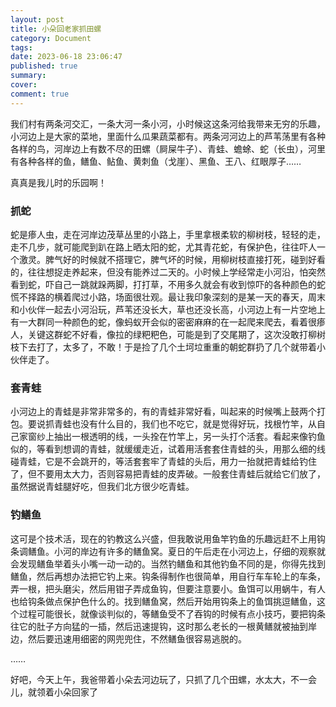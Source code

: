 ```yaml
---
layout: post
title: 小朵回老家抓田螺
category: Document
tags: 
date: 2023-06-18 23:06:47
published: true
summary: 
cover: 
comment: true
---
```


我们村有两条河交汇，一条大河一条小河，小时候这这条河给我带来无穷的乐趣，小河边上是大家的菜地，里面什么瓜果蔬菜都有。两条河河边上的芦苇荡里有各种各样的鸟，河岸边上有数不尽的田螺（屙屎牛子）、青蛙、蟾蜍、蛇（长虫），河里有各种各样的鱼，鳝鱼、鲇鱼、黄刺鱼（戈崖）、黑鱼、王八、红眼厚子……

真真是我儿时的乐园啊！

### 抓蛇

蛇是瘆人虫，走在河岸边茂草丛里的小路上，手里拿根柔软的柳树枝，轻轻的走，走不几步，就可能爬到趴在路上晒太阳的蛇，尤其青花蛇，有保护色，往往吓人一个激灵。脾气好的时候就不搭理它，脾气坏的时候，用柳树枝直接打死，碰到好看的，往往想捉走养起来，但没有能养过二天的。小时候上学经常走小河沿，怕突然看到蛇，吓自己一跳就跺两脚，打打草，不用多久就会有收到惊吓的各种颜色的蛇慌不择路的横着爬过小路，场面很壮观。最让我印象深刻的是某一天的春天，周末和小伙伴一起去小河沿玩，芦苇还没长大，草也还没长高，小河边上有一片空地上有一大群同一种颜色的蛇，像蚂蚁开会似的密密麻麻的在一起爬来爬去，看着很瘆人，关键这群蛇不好看，像拉的绿粑粑色，可能是到了交尾期了，这次没敢打柳树枝下去打了，太多了，不敢！于是捡了几个土坷垃重重的朝蛇群扔了几个就带着小伙伴走了。

### 套青蛙

小河边上的青蛙是非常非常多的，有的青蛙非常好看，叫起来的时候嘴上鼓两个打包。要说抓青蛙也没有什么目的，我们也不吃它，就是觉得好玩，找根竹竿，从自己家窗纱上抽出一根透明的线，一头拴在竹竿上，另一头打个活套。看起来像钓鱼似的，等看到想调的青蛙，就缓缓走近，试着用活套套住青蛙的头，用那么细的线碰青蛙，它是不会跳开的，等活套套牢了青蛙的头后，用力一抬就把青蛙给钓住了，但不要用太大力，否则容易把青蛙的皮弄破。一般套住青蛙后就给它们放了，虽然据说青蛙腿好吃，但我们北方很少吃青蛙。

### 钓鳝鱼

这可是个技术活，现在的钓教这么兴盛，但我敢说用鱼竿钓鱼的乐趣远赶不上用钩条调鳝鱼。小河的岸边有许多的鳝鱼窝。夏日的午后走在小河边上，仔细的观察就会发现鳝鱼举着头小嘴一动一动的。当然钓鳝鱼和其他钓鱼不同的是，你得先找到鳝鱼，然后再想办法把它钓上来。钩条得制作也很简单，用自行车车轮上的车条，弄一根，把头磨尖，然后用钳子弄成鱼钩，但要注意要小。鱼饵可以用蜗牛，有人也给钩条做点保护色什么的。找到鳝鱼窝，然后开始用钩条上的鱼饵挑逗鳝鱼，这个过程可能很长，就像谈判似的，等鳝鱼受不了吞钩的时候有点小技巧，要把钩条往它的肚子方向猛的一插，然后迅速提钩，这时那么老长的一根黄鳝就被抽到岸边，然后要迅速用细密的网兜兜住，不然鳝鱼很容易逃脱的。

……

好吧，今天上午，我爸带着小朵去河边玩了，只抓了几个田螺，水太大，不一会儿，就领着小朵回家了
